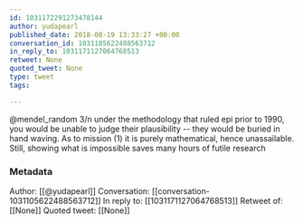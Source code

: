```yaml
---
id: 1031172291273478144
author: yudapearl
published_date: 2018-08-19 13:33:27 +00:00
conversation_id: 1031105622488563712
in_reply_to: 1031171127064768513
retweet: None
quoted_tweet: None
type: tweet
tags:

---
```


@mendel_random 3/n under the methodology that ruled epi prior to 1990, you would be unable to judge their plausibility -- they would be buried in hand waving.
As to mission (1) it is purely mathematical, hence unassailable. Still, showing what is impossible saves many hours of futile research

### Metadata

Author: [[@yudapearl]]
Conversation: [[conversation-1031105622488563712]]
In reply to: [[1031171127064768513]]
Retweet of: [[None]]
Quoted tweet: [[None]]
